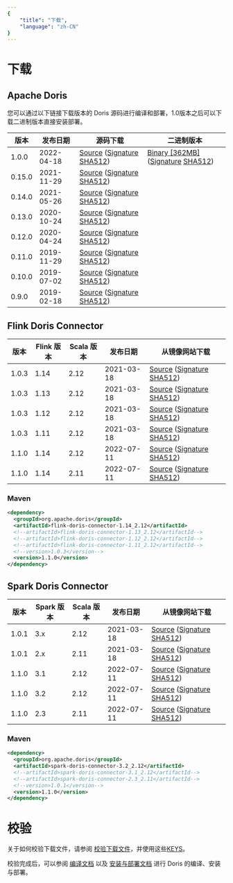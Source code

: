 ```yaml
---
{
    "title": "下载",
    "language": "zh-CN"
}
---
```


<!--
Licensed to the Apache Software Foundation (ASF) under one
or more contributor license agreements.  See the NOTICE file
distributed with this work for additional information
regarding copyright ownership.  The ASF licenses this file
to you under the Apache License, Version 2.0 (the
"License"); you may not use this file except in compliance
with the License.  You may obtain a copy of the License at

  http://www.apache.org/licenses/LICENSE-2.0

Unless required by applicable law or agreed to in writing,
software distributed under the License is distributed on an
"AS IS" BASIS, WITHOUT WARRANTIES OR CONDITIONS OF ANY
KIND, either express or implied.  See the License for the
specific language governing permissions and limitations
under the License.
-->

# 下载

## Apache Doris

您可以通过以下链接下载版本的 Doris 源码进行编译和部署，1.0版本之后可以下载二进制版本直接安装部署。

| 版本 | 发布日期 | 源码下载 | 二进制版本 |
|---|---|---| --- |
| 1.0.0 | 2022-04-18 | [Source](https://www.apache.org/dyn/closer.cgi/incubator/doris/1.0/1.0.0-incubating/apache-doris-1.0.0-incubating-src.tar.gz) ([Signature](https://www.apache.org/dyn/closer.cgi/incubator/doris/1.0/1.0.0-incubating/apache-doris-1.0.0-incubating-src.tar.gz.asc) [SHA512](https://www.apache.org/dyn/closer.cgi/incubator/doris/1.0/1.0.0-incubating/apache-doris-1.0.0-incubating-src.tar.gz.sha512))| [Binary [362MB]](https://www.apache.org/dyn/closer.cgi/incubator/doris/1.0/1.0.0-incubating/apache-doris-1.0.0-incubating-bin.tar.gz) ([Signature](https://www.apache.org/dyn/closer.cgi/incubator/doris/1.0/1.0.0-incubating/apache-doris-1.0.0-incubating-bin.tar.gz.asc) [SHA512](https://www.apache.org/dyn/closer.cgi/incubator/doris/1.0/1.0.0-incubating/apache-doris-1.0.0-incubating-bin.tar.gz.sha512))|
| 0.15.0 | 2021-11-29 | [Source](http://archive.apache.org/dist/incubator/doris/0.15.0-incubating/apache-doris-0.15.0-incubating-src.tar.gz) ([Signature](http://archive.apache.org/dist/incubator/doris/0.15.0-incubating/apache-doris-0.15.0-incubating-src.tar.gz.asc) [SHA512](http://archive.apache.org/dist/incubator/doris/0.15.0-incubating/apache-doris-0.15.0-incubating-src.tar.gz.sha512))||
| 0.14.0 | 2021-05-26 | [Source](https://archive.apache.org/dist/incubator/doris/0.14.0-incubating/apache-doris-0.14.0-incubating-src.tar.gz) ([Signature](https://archive.apache.org/dist/incubator/doris/0.14.0-incubating/apache-doris-0.14.0-incubating-src.tar.gz.asc) [SHA512](https://archive.apache.org/dist/incubator/doris/0.14.0-incubating/apache-doris-0.14.0-incubating-src.tar.gz.sha512))||
| 0.13.0 | 2020-10-24 | [Source](https://archive.apache.org/dist/incubator/doris/0.13.0-incubating/apache-doris-0.13.0-incubating-src.tar.gz) ([Signature](https://archive.apache.org/dist/incubator/doris/0.13.0-incubating/apache-doris-0.13.0-incubating-src.tar.gz.asc) [SHA512](https://archive.apache.org/dist/incubator/doris/0.13.0-incubating/apache-doris-0.13.0-incubating-src.tar.gz.sha512))||
| 0.12.0 | 2020-04-24 | [Source](https://archive.apache.org/dist/incubator/doris/0.12.0-incubating/apache-doris-0.12.0-incubating-src.tar.gz) ([Signature](https://archive.apache.org/dist/incubator/doris/0.12.0-incubating/apache-doris-0.12.0-incubating-src.tar.gz.asc) [SHA512](https://archive.apache.org/dist/incubator/doris/0.12.0-incubating/apache-doris-0.12.0-incubating-src.tar.gz.sha512)) ||
| 0.11.0 | 2019-11-29 | [Source](https://archive.apache.org/dist/incubator/doris/0.11.0-incubating/apache-doris-0.11.0-incubating-src.tar.gz) ([Signature](https://archive.apache.org/dist/incubator/doris/0.11.0-incubating/apache-doris-0.11.0-incubating-src.tar.gz.asc) [SHA512](https://archive.apache.org/dist/incubator/doris/0.11.0-incubating/apache-doris-0.11.0-incubating-src.tar.gz.sha512)) ||
| 0.10.0 | 2019-07-02 | [Source](https://archive.apache.org/dist/incubator/doris/0.10.0-incubating/apache-doris-0.10.0-incubating-src.tar.gz) ([Signature](https://archive.apache.org/dist/incubator/doris/0.10.0-incubating/apache-doris-0.10.0-incubating-src.tar.gz.asc) [SHA512](https://archive.apache.org/dist/incubator/doris/0.10.0-incubating/apache-doris-0.10.0-incubating-src.tar.gz.sha512)) ||
| 0.9.0 | 2019-02-18 | [Source](https://archive.apache.org/dist/incubator/doris/0.9.0-incubating/apache-doris-0.9.0-incubating-src.tar.gz) ([Signature](https://archive.apache.org/dist/incubator/doris/0.9.0-incubating/apache-doris-0.9.0-incubating-src.tar.gz.asc) [SHA512](https://archive.apache.org/dist/incubator/doris/0.9.0-incubating/apache-doris-0.9.0-incubating-src.tar.gz.sha512)) ||


## Flink Doris Connector

| 版本 | Flink 版本 | Scala 版本 | 发布日期 | 从镜像网站下载 |
|---|---|---|---|---|
| 1.0.3 | 1.14 | 2.12 | 2021-03-18 | [Source](https://www.apache.org/dyn/closer.cgi/incubator/doris/flink-connector/1.0.3/apache-doris-flink-connector-1.14_2.12-1.0.3-incubating-src.tar.gz) ([Signature](https://downloads.apache.org/incubator/doris/flink-connector/1.0.3/apache-doris-flink-connector-1.14_2.12-1.0.3-incubating-src.tar.gz.asc) [SHA512](https://downloads.apache.org/incubator/doris/flink-connector/1.0.3/apache-doris-flink-connector-1.14_2.12-1.0.3-incubating-src.tar.gz.sha512))|
| 1.0.3 | 1.13 | 2.12 | 2021-03-18 | [Source](https://www.apache.org/dyn/closer.cgi/incubator/doris/flink-connector/1.0.3/apache-doris-flink-connector-1.13_2.12-1.0.3-incubating-src.tar.gz) ([Signature](https://downloads.apache.org/incubator/doris/flink-connector/1.0.3/apache-doris-flink-connector-1.13_2.12-1.0.3-incubating-src.tar.gz.asc) [SHA512](https://downloads.apache.org/incubator/doris/flink-connector/1.0.3/apache-doris-flink-connector-1.13_2.12-1.0.3-incubating-src.tar.gz.sha512))|
| 1.0.3 | 1.12 | 2.12 | 2021-03-18 | [Source](https://www.apache.org/dyn/closer.cgi/incubator/doris/flink-connector/1.0.3/apache-doris-flink-connector-1.12_2.12-1.0.3-incubating-src.tar.gz) ([Signature](https://downloads.apache.org/incubator/doris/flink-connector/1.0.3/apache-doris-flink-connector-1.12_2.12-1.0.3-incubating-src.tar.gz.asc) [SHA512](https://downloads.apache.org/incubator/doris/flink-connector/1.0.3/apache-doris-flink-connector-1.12_2.12-1.0.3-incubating-src.tar.gz.sha512))|
| 1.0.3 | 1.11 | 2.12 | 2021-03-18 | [Source](https://www.apache.org/dyn/closer.cgi/incubator/doris/flink-connector/1.0.3/apache-doris-flink-connector-1.11_2.12-1.0.3-incubating-src.tar.gz) ([Signature](https://downloads.apache.org/incubator/doris/flink-connector/1.0.3/apache-doris-flink-connector-1.11_2.12-1.0.3-incubating-src.tar.gz.asc) [SHA512](https://downloads.apache.org/incubator/doris/flink-connector/1.0.3/apache-doris-flink-connector-1.11_2.12-1.0.3-incubating-src.tar.gz.sha512))|
| 1.1.0 | 1.14 | 2.12 | 2022-07-11 | [Source](https://dist.apache.org/repos/dist/release/doris/flink-connector/1.1.0/apache-doris-flink-connector-1.14_2.12-1.1.0-src.tar.gz) ([Signature](https://dist.apache.org/repos/dist/release/doris/flink-connector/1.1.0/apache-doris-flink-connector-1.14_2.12-1.1.0-src.tar.gz.asc) [SHA512](https://dist.apache.org/repos/dist/release/doris/flink-connector/1.1.0/apache-doris-flink-connector-1.14_2.12-1.1.0-src.tar.gz.sha512)) |
| 1.1.0 | 1.14 | 2.11 | 2022-07-11 | [Source](https://dist.apache.org/repos/dist/release/doris/flink-connector/1.1.0/apache-doris-flink-connector-1.14_2.11-1.1.0-src.tar.gz) ([Signature](https://dist.apache.org/repos/dist/release/doris/flink-connector/1.1.0/apache-doris-flink-connector-1.14_2.11-1.1.0-src.tar.gz.asc) [SHA512](https://dist.apache.org/repos/dist/release/doris/flink-connector/1.1.0/apache-doris-flink-connector-1.14_2.11-1.1.0-src.tar.gz.sha512)) |

### Maven

```xml
<dependency>
  <groupId>org.apache.doris</groupId>
  <artifactId>flink-doris-connector-1.14_2.12</artifactId>
  <!--artifactId>flink-doris-connector-1.13_2.12</artifactId-->
  <!--artifactId>flink-doris-connector-1.12_2.12</artifactId-->
  <!--artifactId>flink-doris-connector-1.11_2.12</artifactId-->
  <!--version>1.0.3</version-->
  <version>1.1.0</version>
</dependency>
```

## Spark Doris Connector

| 版本 | Spark 版本 | Scala 版本 | 发布日期 | 从镜像网站下载 |
|---|---|---|---|---|
| 1.0.1 | 3.x | 2.12 | 2021-03-18 | [Source](https://www.apache.org/dyn/closer.cgi/incubator/doris/spark-connector/1.0.1/apache-doris-spark-connector-3.1_2.12-1.0.1-incubating-src.tar.gz) ([Signature](https://downloads.apache.org/incubator/doris/spark-connector/1.0.1/apache-doris-spark-connector-3.1_2.12-1.0.1-incubating-src.tar.gz.asc) [SHA512](https://downloads.apache.org/incubator/doris/spark-connector/1.0.1/apache-doris-spark-connector-3.1_2.12-1.0.1-incubating-src.tar.gz.sha512))|
| 1.0.1 | 2.x | 2.11 | 2021-03-18 | [Source](https://www.apache.org/dyn/closer.cgi/incubator/doris/spark-connector/1.0.1/apache-doris-spark-connector-2.3_2.11-1.0.1-incubating-src.tar.gz) ([Signature](https://downloads.apache.org/incubator/doris/spark-connector/1.0.1/apache-doris-spark-connector-2.3_2.11-1.0.1-incubating-src.tar.gz.asc) [SHA512](https://downloads.apache.org/incubator/doris/spark-connector/1.0.1/apache-doris-spark-connector-2.3_2.11-1.0.1-incubating-src.tar.gz.sha512))|
| 1.1.0 | 3.1 | 2.12 | 2022-07-11 | [Source](https://dist.apache.org/repos/dist/release/doris/spark-connector/1.1.0/apache-doris-spark-connector-3.1_2.12-1.1.0-src.tar.gz) ([Signature](https://dist.apache.org/repos/dist/release/doris/spark-connector/1.1.0/apache-doris-spark-connector-3.1_2.12-1.1.0-src.tar.gz.asc) [SHA512](https://dist.apache.org/repos/dist/release/doris/spark-connector/1.1.0/apache-doris-spark-connector-3.1_2.12-1.1.0-src.tar.gz.sha512)) |
| 1.1.0 | 3.2 | 2.12 | 2022-07-11 | [Source](https://dist.apache.org/repos/dist/release/doris/spark-connector/1.1.0/apache-doris-spark-connector-3.2_2.12-1.1.0-src.tar.gz) ([Signature](hhttps://dist.apache.org/repos/dist/release/doris/spark-connector/1.1.0/apache-doris-spark-connector-3.2_2.12-1.1.0-src.tar.gz.asc) [SHA512](https://dist.apache.org/repos/dist/release/doris/spark-connector/1.1.0/apache-doris-spark-connector-3.2_2.12-1.1.0-src.tar.gz.sha512)) |
| 1.1.0 | 2.3 | 2.11 | 2022-07-11 | [Source](https://dist.apache.org/repos/dist/release/doris/spark-connector/1.1.0/apache-doris-spark-connector-2.3_2.11-1.1.0-src.tar.gz) ([Signature](https://dist.apache.org/repos/dist/release/doris/spark-connector/1.1.0/apache-doris-spark-connector-2.3_2.11-1.1.0-src.tar.gz.asc) [SHA512](https://dist.apache.org/repos/dist/release/doris/spark-connector/1.1.0/apache-doris-spark-connector-2.3_2.11-1.1.0-src.tar.gz.sha512)) |

### Maven

```xml
<dependency>
  <groupId>org.apache.doris</groupId>
  <artifactId>spark-doris-connector-3.2_2.12</artifactId>
  <!--artifactId>spark-doris-connector-3.1_2.12</artifactId-->
  <!--artifactId>spark-doris-connector-2.3_2.11</artifactId-->
  <!--version>1.0.1</version-->
  <version>1.1.0</version>
</dependency>
```

# 校验

关于如何校验下载文件，请参阅 [校验下载文件](../community/release-and-verify/release-verify.md)，并使用这些[KEYS](https://downloads.apache.org/incubator/doris/KEYS)。

校验完成后，可以参阅 [编译文档](../install/source-install/compilation.md) 以及 [安装与部署文档](../install/install-deploy.md) 进行 Doris 的编译、安装与部署。
